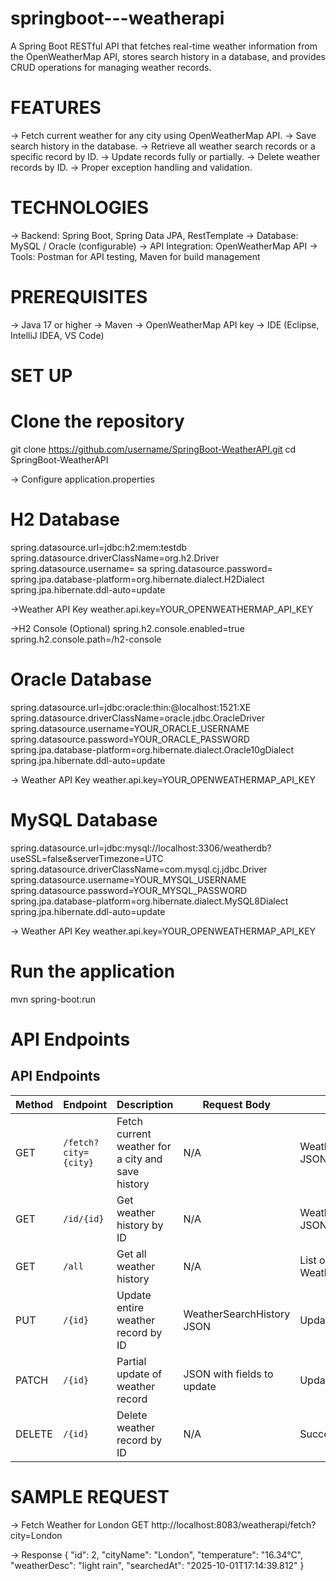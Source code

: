 # springboot---weatherapi
A Spring Boot RESTful API that fetches real-time weather information from the OpenWeatherMap API, stores search history in a database, and provides CRUD operations for managing weather records.

# FEATURES
-> Fetch current weather for any city using OpenWeatherMap API.
-> Save search history in the database.
-> Retrieve all weather search records or a specific record by ID.
-> Update records fully or partially.
-> Delete weather records by ID.
-> Proper exception handling and validation.

# TECHNOLOGIES
-> Backend: Spring Boot, Spring Data JPA, RestTemplate
-> Database: MySQL / Oracle (configurable)
-> API Integration: OpenWeatherMap API
-> Tools: Postman for API testing, Maven for build management

# PREREQUISITES
-> Java 17 or higher
-> Maven
-> OpenWeatherMap API key
-> IDE (Eclipse, IntelliJ IDEA, VS Code)

# SET UP
# Clone the repository

git clone https://github.com/username/SpringBoot-WeatherAPI.git
cd SpringBoot-WeatherAPI

-> Configure application.properties
# H2 Database
spring.datasource.url=jdbc:h2:mem:testdb
spring.datasource.driverClassName=org.h2.Driver
spring.datasource.username= sa
spring.datasource.password=
spring.jpa.database-platform=org.hibernate.dialect.H2Dialect
spring.jpa.hibernate.ddl-auto=update

->Weather API Key
weather.api.key=YOUR_OPENWEATHERMAP_API_KEY

->H2 Console (Optional)
spring.h2.console.enabled=true
spring.h2.console.path=/h2-console


# Oracle Database
spring.datasource.url=jdbc:oracle:thin:@localhost:1521:XE
spring.datasource.driverClassName=oracle.jdbc.OracleDriver
spring.datasource.username=YOUR_ORACLE_USERNAME
spring.datasource.password=YOUR_ORACLE_PASSWORD
spring.jpa.database-platform=org.hibernate.dialect.Oracle10gDialect
spring.jpa.hibernate.ddl-auto=update

-> Weather API Key
weather.api.key=YOUR_OPENWEATHERMAP_API_KEY


# MySQL Database
spring.datasource.url=jdbc:mysql://localhost:3306/weatherdb?useSSL=false&serverTimezone=UTC
spring.datasource.driverClassName=com.mysql.cj.jdbc.Driver
spring.datasource.username=YOUR_MYSQL_USERNAME
spring.datasource.password=YOUR_MYSQL_PASSWORD
spring.jpa.database-platform=org.hibernate.dialect.MySQL8Dialect
spring.jpa.hibernate.ddl-auto=update

-> Weather API Key
weather.api.key=YOUR_OPENWEATHERMAP_API_KEY


# Run the application
mvn spring-boot:run

# API Endpoints
## API Endpoints

| Method | Endpoint             | Description                                | Request Body                  | Response                        |
|--------|--------------------|--------------------------------------------|-------------------------------|---------------------------------|
| GET    | `/fetch?city={city}` | Fetch current weather for a city and save history | N/A                           | WeatherSearchHistory JSON       |
| GET    | `/id/{id}`          | Get weather history by ID                  | N/A                           | WeatherSearchHistory JSON       |
| GET    | `/all`              | Get all weather history                     | N/A                           | List of WeatherSearchHistory    |
| PUT    | `/{id}`             | Update entire weather record by ID         | WeatherSearchHistory JSON     | Updated record JSON             |
| PATCH  | `/{id}`             | Partial update of weather record           | JSON with fields to update    | Updated record JSON             |
| DELETE | `/{id}`             | Delete weather record by ID                 | N/A                           | Success message                 |



# SAMPLE REQUEST

-> Fetch Weather for London
GET http://localhost:8083/weatherapi/fetch?city=London

-> Response
{
  "id": 2,
  "cityName": "London",
  "temperature": "16.34°C",
  "weatherDesc": "light rain",
  "searchedAt": "2025-10-01T17:14:39.812"
}

